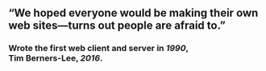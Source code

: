## “We hoped everyone would be making their own web sites—turns out people are afraid to.”
### Wrote the first web client and server in _1990_, <br>Tim Berners-Lee, _2016_.
